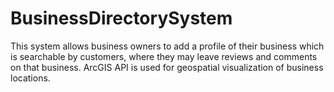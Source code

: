 # BusinessDirectorySystem
This system allows business owners to add a profile of their business which is searchable by customers, where they may leave reviews and comments on that business. ArcGIS API is used for geospatial visualization of business locations.
